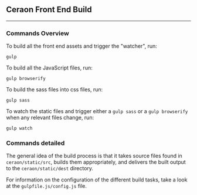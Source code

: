## Ceraon Front End Build
---

### Commands Overview


To build all the front end assets and trigger the "watcher", run:

    gulp

To build all the JavaScript files, run:

    gulp browserify

To build the sass files into css files, run:

    gulp sass

To watch the static files and trigger either a `gulp sass` or a `gulp browserify`
when any relevant files change, run:

    gulp watch


### Commands detailed


The general idea of the build process is that it takes source files found in
`ceraon/static/src`, builds them appropriately, and delivers the built output
to the `ceraon/static/dest` directory.

For information on the configuration of the different build tasks, take a look
at the `gulpfile.js/config.js` file.
